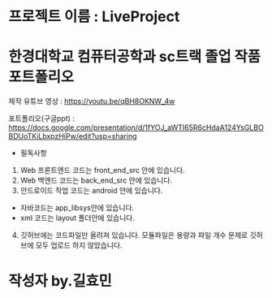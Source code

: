 # 프로젝트 이름 : LiveProject
# 한경대학교 컴퓨터공학과 sc트랙 졸업 작품 포트폴리오

제작 유튜브 영상 : https://youtu.be/qBH8OKNW_4w

포트폴리오(구글ppt) : https://docs.google.com/presentation/d/1fYOJ_aWTI65R6cHdaA124YsGLBOBDUoTKiLbxpzHiPw/edit?usp=sharing

- 필독사항
1. Web 프론트엔드 코드는 front_end_src 안에 있습니다.
2. Web 백엔드 코드는 back_end_src 안에 있습니다.
3. 안드로이드 작업 코드는 android 안에 있습니다. 
  - 자바코드는 app_libsys안에 있습니다.
  - xml 코드는 layout 폴더안에 있습니다.
4. 깃허브에는 코드파일만 올려져 있습니다. 모듈파일은 용량과 파일 개수 문제로 깃허브에 모두 업로드 하지 않았습니다.

# 작성자 by.길효민

